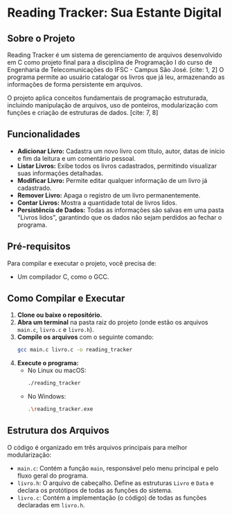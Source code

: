 # Reading Tracker: Sua Estante Digital

## Sobre o Projeto

Reading Tracker é um sistema de gerenciamento de arquivos desenvolvido em C como projeto final para a disciplina de Programação I do curso de Engenharia de Telecomunicações do IFSC - Campus São José. [cite: 1, 2] O programa permite ao usuário catalogar os livros que já leu, armazenando as informações de forma persistente em arquivos.

O projeto aplica conceitos fundamentais de programação estruturada, incluindo manipulação de arquivos, uso de ponteiros, modularização com funções e criação de estruturas de dados. [cite: 7, 8]

## Funcionalidades

* **Adicionar Livro:** Cadastra um novo livro com título, autor, datas de início e fim da leitura e um comentário pessoal.
* **Listar Livros:** Exibe todos os livros cadastrados, permitindo visualizar suas informações detalhadas.
* **Modificar Livro:** Permite editar qualquer informação de um livro já cadastrado.
* **Remover Livro:** Apaga o registro de um livro permanentemente.
* **Contar Livros:** Mostra a quantidade total de livros lidos.
* **Persistência de Dados:** Todas as informações são salvas em uma pasta "Livros lidos", garantindo que os dados não sejam perdidos ao fechar o programa.

## Pré-requisitos

Para compilar e executar o projeto, você precisa de:
* Um compilador C, como o GCC.

## Como Compilar e Executar

1.  **Clone ou baixe o repositório.**
2.  **Abra um terminal** na pasta raiz do projeto (onde estão os arquivos `main.c`, `livro.c` e `livro.h`).
3.  **Compile os arquivos** com o seguinte comando:
    ```bash
    gcc main.c livro.c -o reading_tracker
    ```
4.  **Execute o programa:**
    * No Linux ou macOS:
        ```bash
        ./reading_tracker
        ```
    * No Windows:
        ```bash
        .\reading_tracker.exe
        ```

## Estrutura dos Arquivos

O código é organizado em três arquivos principais para melhor modularização:
* `main.c`: Contém a função `main`, responsável pelo menu principal e pelo fluxo geral do programa.
* `livro.h`: O arquivo de cabeçalho. Define as estruturas `Livro` e `Data` e declara os protótipos de todas as funções do sistema.
* `livro.c`: Contém a implementação (o código) de todas as funções declaradas em `livro.h`.